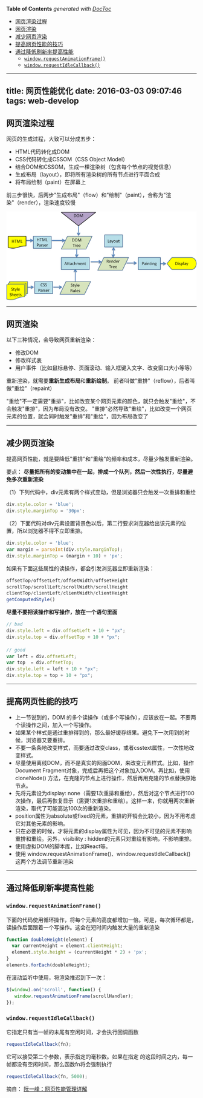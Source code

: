 <!-- START doctoc generated TOC please keep comment here to allow auto update -->
<!-- DON'T EDIT THIS SECTION, INSTEAD RE-RUN doctoc TO UPDATE -->
**Table of Contents**  *generated with [DocToc](https://github.com/thlorenz/doctoc)*

- [网页渲染过程](#%E7%BD%91%E9%A1%B5%E6%B8%B2%E6%9F%93%E8%BF%87%E7%A8%8B)
- [网页渲染](#%E7%BD%91%E9%A1%B5%E6%B8%B2%E6%9F%93)
- [减少网页渲染](#%E5%87%8F%E5%B0%91%E7%BD%91%E9%A1%B5%E6%B8%B2%E6%9F%93)
- [提高网页性能的技巧](#%E6%8F%90%E9%AB%98%E7%BD%91%E9%A1%B5%E6%80%A7%E8%83%BD%E7%9A%84%E6%8A%80%E5%B7%A7)
- [通过降低刷新率提高性能](#%E9%80%9A%E8%BF%87%E9%99%8D%E4%BD%8E%E5%88%B7%E6%96%B0%E7%8E%87%E6%8F%90%E9%AB%98%E6%80%A7%E8%83%BD)
  - [`window.requestAnimationFrame()`](#windowrequestanimationframe)
  - [`window.requestIdleCallback()`](#windowrequestidlecallback)

<!-- END doctoc generated TOC please keep comment here to allow auto update -->

---
title: 网页性能优化
date: 2016-03-03 09:07:46
tags: web-develop
---

## 网页渲染过程

网页的生成过程，大致可以分成五步：
- HTML代码转化成DOM
- CSS代码转化成CSSOM（CSS Object Model）
- 结合DOM和CSSOM，生成一棵渲染树（包含每个节点的视觉信息）
- 生成布局（layout），即将所有渲染树的所有节点进行平面合成
- 将布局绘制（paint）在屏幕上

前三步很快，后两步"生成布局"（flow）和"绘制"（paint），合称为"渲染"（render），渲染速度较慢

![_NewImage.png](../../image/E77BD683E27E61A6FD1B0626C79A18B2.png)

---

## 网页渲染

以下三种情况，会导致网页重新渲染：
- 修改DOM
- 修改样式表
- 用户事件（比如鼠标悬停、页面滚动、输入框键入文字、改变窗口大小等等）

重新渲染，就需要**重新生成布局**和**重新绘制**。
前者叫做"重排"（reflow），后者叫做"重绘"（repaint）

"重绘"不一定需要"重排"，比如改变某个网页元素的颜色，就只会触发"重绘"，不会触发"重排"，因为布局没有改变。
"重排"必然导致"重绘"，比如改变一个网页元素的位置，就会同时触发"重排"和"重绘"，因为布局改变了

---

## 减少网页渲染

提高网页性能，就是要降低"重排"和"重绘"的频率和成本，尽量少触发重新渲染。

要点：
**尽量把所有的变动集中在一起，排成一个队列，然后一次性执行，尽量避免多次重新渲染**

（1）下列代码中，div元素有两个样式变动，但是浏览器只会触发一次重排和重绘

```javascript
div.style.color = 'blue';
div.style.marginTop = '30px';
```

（2）下面代码对div元素设置背景色以后，第二行要求浏览器给出该元素的位置，所以浏览器不得不立即重排。

```javascript
div.style.color = 'blue';
var margin = parseInt(div.style.marginTop);
div.style.marginTop = (margin + 10) + 'px';
```

如果有下面这些属性的读操作，都会引发浏览器立即重新渲染：

```javascript
offsetTop/offsetLeft/offsetWidth/offsetHeight
scrollTop/scrollLeft/scrollWidth/scrollHeight
clientTop/clientLeft/clientWidth/clientHeight
getComputedStyle()
```

**尽量不要把读操作和写操作，放在一个语句里面**

```javascript
// bad
div.style.left = div.offsetLeft + 10 + "px";
div.style.top = div.offsetTop + 10 + "px";

// good
var left = div.offsetLeft;
var top  = div.offsetTop;
div.style.left = left + 10 + "px";
div.style.top = top + 10 + "px";
```

---

## 提高网页性能的技巧

- 上一节说到的，DOM 的多个读操作（或多个写操作），应该放在一起。不要两个读操作之间，加入一个写操作。
- 如果某个样式是通过重排得到的，那么最好缓存结果。避免下一次用到的时候，浏览器又要重排。
- 不要一条条地改变样式，而要通过改变class，或者csstext属性，一次性地改变样式。
- 尽量使用离线DOM，而不是真实的网面DOM，来改变元素样式。比如，操作Document Fragment对象，完成后再把这个对象加入DOM。再比如，使用 cloneNode() 方法，在克隆的节点上进行操作，然后再用克隆的节点替换原始节点。
- 先将元素设为display: none（需要1次重排和重绘），然后对这个节点进行100次操作，最后再恢复显示（需要1次重排和重绘）。这样一来，你就用两次重新渲染，取代了可能高达100次的重新渲染。
- position属性为absolute或fixed的元素，重排的开销会比较小，因为不用考虑它对其他元素的影响。
- 只在必要的时候，才将元素的display属性为可见，因为不可见的元素不影响重排和重绘。另外，visibility : hidden的元素只对重绘有影响，不影响重排。
- 使用虚拟DOM的脚本库，比如React等。
- 使用 window.requestAnimationFrame()、window.requestIdleCallback() 这两个方法调节重新渲染

---

## 通过降低刷新率提高性能

### `window.requestAnimationFrame()`

下面的代码使用循环操作，将每个元素的高度都增加一倍。可是，每次循环都是，读操作后面跟着一个写操作。这会在短时间内触发大量的重新渲染

```javascript
function doubleHeight(element) {
  var currentHeight = element.clientHeight;
  element.style.height = (currentHeight * 2) + 'px';
}
elements.forEach(doubleHeight);
```

在滚动监听中使用，将渲染推迟到下一次：

```javascript
$(window).on('scroll', function() {
   window.requestAnimationFrame(scrollHandler);
});
```

### `window.requestIdleCallback()`

它指定只有当一帧的末尾有空闲时间，才会执行回调函数

```javascript
requestIdleCallback(fn);
```

它可以接受第二个参数，表示指定的毫秒数。如果在指定 的这段时间之内，每一帧都没有空闲时间，那么函数fn将会强制执行

```javascript
requestIdleCallback(fn, 5000);
```

摘自：
[阮一峰：网页性能管理详解](http://www.ruanyifeng.com/blog/2015/09/web-page-performance-in-depth.html)



